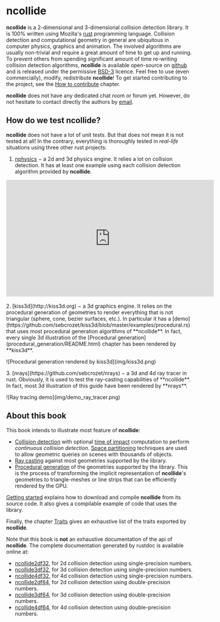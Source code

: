 # ncollide
**ncollide** is a 2-dimensional and 3-dimensional collision detection library.
It is 100% written using Mozilla's [rust](rust-lang.org) programming language.
Collision detection and computational geometry in general are ubiquitous in
computer physics, graphics and animation. The involved algorithms are usually
non-trivial and require a great amount of time to get up and running.
To prevent others from spending significant amount of time re-writing collision
detection algorithms, **ncollide** is available open-source on
[github](http://github.com/sebcrozet/ncollide) and is released under the
permissive [BSD-3](http://opensource.org/licenses/BSD-3-Clause) licence. Feel
free to use (even commercially), modify, redistribute **ncollide**! To get
started contributing to the project, see the [How to
contribute](how_to_contribute/README.html) chapter.

**ncollide** does not have any dedicated chat room or forum yet. However, do
not hesitate to contact directly the authors by
[email](mailto:developer@crozet.re).

## How do we test ncollide?
**ncollide** does not have a lot of unit tests. But that does not mean it is
not tested at all! In the contrary, everything is thoroughly tested in
_real-life_ situations using three other rust projects:

1. [nphysics](http://nphysics-dev.org) − a 2d and 3d physics engine. It relies
   a lot on collision detection. It has at least one example using each
   collision detection algorithm provided by **ncollide**.
<p>
<center>
<iframe width="560" height="315" src="http://www.youtube.com/embed/CANjXZ5rocI" frameborder="0" allowfullscreen></iframe>
</center>
</p>
2. [kiss3d](http://kiss3d.org) − a 3d graphics engine. It relies on the
   procedural generation of geometries to render everything that is not
   triangular (sphere, cone, bezier surfaces, etc.). In particular it has a
   [demo](https://github.com/sebcrozet/kiss3d/blob/master/examples/procedural.rs)
   that uses most procedural generation algorithms of **ncollide**. In fact,
   every single 3d illustration of the [Procedural
   generation](procedural_generation/README.html) chapter has been rendered by
   **kiss3d**.
<p>
![Procedural generation rendered by kiss3d](img/kiss3d.png)
</p>
<p>
3. [nrays](https://github.com/sebcrozet/nrays) − a 3d and 4d ray tracer in
   rust. Obviously, it is used to test the ray-casting capabilities of
   **ncollide**. In fact, most 3d illustration of this guide have been rendered
   by **nrays**.
</p>
<p>
![Ray tracing demo](img/demo_ray_tracer.png)
</p>

## About this book
This book intends to illustrate most feature of **ncollide**:
* [Collision detection](collision_detection/README.html) with optional [time of
  impact](collision_detection/time_of_impact.html) computation to perform
  _continuous collision detection_. [Space
  partitioning](collision_detection/broad_phase.html) techniques are used to
  allow geometric queries on scenes with thousands of objects.
* [Ray casting](ray_casting/README.html) against most geometries supported by
  the library.
* [Procedural generation](procedural_generation/README.html) of the geometries
  supported by the library. This is the process of transforming the implicit
  representation of **ncollide**'s geometries to triangle-meshes or line strips
  that can be efficiently rendered by the GPU.

[Getting started](getting_started/README.md) explains how to download and
compile **ncollide** from its source code. It also gives a compilable example
of code that uses the library.

Finally, the chapter [Traits](traits/README.md) gives an exhaustive list of the traits
exported by **ncollide**.

Note that this book is **not** an exhaustive documentation of the api of
**ncollide**. The complete documentation generated by rustdoc is available
online at:
* [ncollide2df32](doc/ncollide2df32), for 2d collision detection using single-precision numbers.
* [ncollide3df32](doc/ncollide3df32), for 3d collision detection using single-precision numbers.
* [ncollide4df32](doc/ncollide4df32), for 4d collision detection using single-precision numbers.
* [ncollide2df64](doc/ncollide2df64), for 2d collision detection using double-precision numbers.
* [ncollide3df64](doc/ncollide3df64), for 3d collision detection using double-precision numbers.
* [ncollide4df64](doc/ncollide4df64), for 4d collision detection using double-precision numbers.
